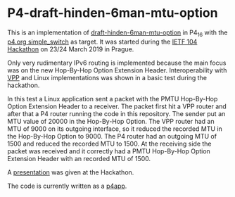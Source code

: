 # P4-draft-hinden-6man-mtu-option
This is an implementation of
[draft-hinden-6man-mtu-option](https://tools.ietf.org/html/draft-hinden-6man-mtu-option-00)
in P4<sub>16</sub> with the
[p4.org simple_switch](https://github.com/p4lang/behavioral-model)
as target. It was started during the
[IETF 104 Hackathon](https://www.ietf.org/how/runningcode/hackathons/104-hackathon/)
on 23/24 March 2019 in Prague.

Only very rudimentary IPv6 routing is implemented because the main focus
was on the new Hop-By-Hop Option Extension Header. Interoperability
with [VPP](https://fd.io/technology/#vpp) and Linux implementations was
shown in a basic test during the hackathon.

In this test a Linux application
sent a packet with the PMTU Hop-By-Hop Option Extension Header
to a receiver. The packet first hit a VPP router and after
that a P4 router running the code in this repository.
The sender put an MTU value of 20000 in the Hop-By-Hop Option. The VPP router
had an MTU of 9000 on its outgoing interface, so it reduced the
recorded MTU in the Hop-By-Hop Option to 9000. 
The P4 router had an outgoing MTU of 1500 and reduced the
recorded MTU to 1500. At the receiving side the packet was
received and it correctly had a PMTU Hop-By-Hop Option Extension Header
with an recorded MTU of 1500.

A
[presentation](https://github.com/IETF-Hackathon/ietf104-project-presentations/blob/master/A%20retake%20on%20PMTUD.pdf)
was given at the Hackathon.

The code is currently written as a [p4app](https://github.com/p4lang/p4app).
